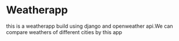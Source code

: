 # Weatherapp
this is a weatherapp build using django and openweather api.We can compare weathers of different cities by this app
